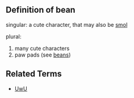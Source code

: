 ## Definition of bean

singular: a cute character, that may also be [smol](./smol)

plural:

1. many cute characters
2. paw pads (see [beans](./beans))

## Related Terms

- [UwU](./UwU)
